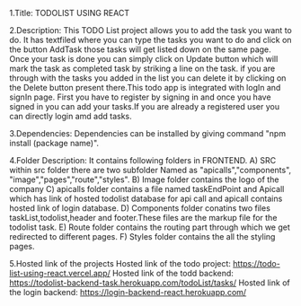 1.Title: TODOLIST USING REACT

2.Description: This TODO List project allows you to add the task you want to do. It has textfiled where you can type the tasks you want to do and click on the button AddTask those tasks will get listed down on the same page. Once your task is done you can simply click on Update button which will mark the task as completed task by striking a line on the task. if you are through with the tasks you added in the list you can delete it by clicking on the Delete button present there.This todo app is integrated with logIn and signIn page. First you have to register by signing in and once you have signed in you can add your tasks.If you are already a registered user you can directly login amd add tasks.

3.Dependencies: Dependencies can be installed by giving command "npm install (package name)".

4.Folder Description: It contains following folders in FRONTEND.
A) SRC within src folder there are two subfolder Named as "apicalls","components",      "image","pages","route","styles".
B) Image folder contains the logo of the company
C) apicalls folder contains a file named taskEndPoint and Apicall which has link of hosted todolist database for api call and apicall contains hosted link of login database.
D) Components folder conatins two files taskList,todolist,header and footer.These files are the markup file for the todolist task.
E) Route folder contains the routing part through which we get redirected to different pages.
F) Styles folder contains the all the styling pages.

5.Hosted link of the projects
Hosted link of the todo project: https://todo-list-using-react.vercel.app/
Hosted link of the todd backend: https://todolist-backend-task.herokuapp.com/todoList/tasks/
Hosted link of the login backend: https://login-backend-react.herokuapp.com/
